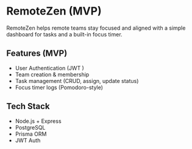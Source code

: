 # RemoteZen (MVP)

RemoteZen helps remote teams stay focused and aligned with a simple dashboard for tasks and a built-in focus timer.

##  Features (MVP)
- User Authentication (JWT )
- Team creation & membership
- Task management (CRUD, assign, update status)
- Focus timer logs (Pomodoro-style)

##  Tech Stack
- Node.js + Express
- PostgreSQL
- Prisma ORM
- JWT Auth
